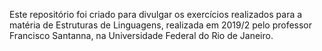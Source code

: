 

Este repositório foi criado para divulgar os exercícios realizados para a matéria de Estruturas de Linguagens, realizada em 2019/2 pelo professor Francisco Santanna, na Universidade Federal do Rio de Janeiro. 
